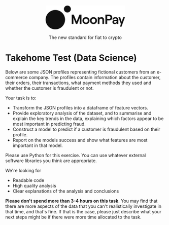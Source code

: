 <div align="center">
  <p>
    <img src="assets/logo_black.svg" width="250" />
  </p>
  <p>
    The new standard for fiat to crypto
  </p>
</div>

# Takehome Test (Data Science)

Below are some JSON profiles representing fictional customers from an e-commerce company. The profiles contain information about the customer, their orders, their transactions, what payment methods they used and whether the customer is fraudulent or not.

Your task is to:

- Transform the JSON profiles into a dataframe of feature vectors.
- Provide exploratory analysis of the dataset, and to summarise and explain the key trends in the data, explaining which factors appear to be most important in predicting fraud.
- Construct a model to predict if a customer is fraudulent based on their profile.
- Report on the models success and show what features are most important in that model.

Please use Python for this exercise. You can use whatever external software libraries you think are appropriate.

We're looking for

- Readable code
- High quality analysis
- Clear explanations of the analysis and conclusions

**Please don't spend more than 3-4 hours on this task**. You may find that there are more aspects of the data that you can't realistically investigate in that time, and that's fine. If that is the case, please just describe what your next steps might be if there were more time allocated to the task.
